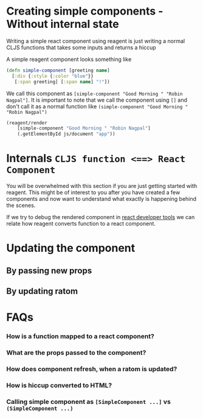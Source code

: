 # Creating simple components - Without internal state
Writing a simple react component using reagent is just writing a normal CLJS
functions that takes some inputs and returns a hiccup

A simple reagent component looks something like 
```clojure
(defn simple-component [greeting name]
  [:div {:style {:color "blue"}}
   [:span greeting] [:span name] "!"])
```
We call this component as `[simple-component "Good Morning " "Robin Nagpal"]`.
It is important to note that we call the component using `[]` and don't call it
as a normal function like `(simple-component "Good Morning " "Robin Nagpal")`
 
```clojure
(reagent/render
    [simple-component "Good Morning " "Robin Nagpal"]
    (.getElementById js/document "app"))
```

# Internals  `CLJS function <==> React Component`
You will be overwhelmed with this section if you are just getting started with 
reagent. This might be of interest to you after you have created a few components
and now want to understand what exactly is happening behind the scenes. 

If we try to debug the rendered component in [react developer tools](https://chrome.google.com/webstore/detail/react-developer-tools/fmkadmapgofadopljbjfkapdkoienihi?hl=en)
we can relate how reagent converts function to a react component.
 


# Updating the component



## By passing new props

## By updating ratom


# FAQs
### How is a function mapped to a react component?

### What are the props passed to the component?

### How does component refresh, when a ratom is updated?

### How is hiccup converted to HTML?

### Calling simple component as `[SimpleComponent ...]` vs `(SimpleComponent ...)`